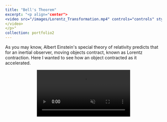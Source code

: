 ```yaml
---
title: "Bell's Theorem"
excerpt: "<p align="center">
<video src="/images/Lorentz_Transformation.mp4" controls="controls" style="max-width: 800px;" autoplay loop muted>
</video>
</p>"
collection: portfolio2
---
```


As you may know, Albert Einstein's special theory of relativity predicts that for an inertial observer, moving objects contract, known as Lorentz contraction. Here I wanted to see how an object contracted as it accelerated.

<p align="center">
<video src="/images/Lorentz_Transformation.mp4" controls="controls" style="max-width: 800px;" autoplay loop muted>
</video>
</p>
